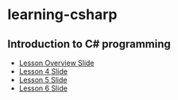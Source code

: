 # learning-csharp

## Introduction to C# programming

* [Lesson Overview Slide](https://1drv.ms/p/s!AlB8AhjPseywgSS9AEFJ-qmtpYf4?e=3RV0bu)
* [Lesson 4 Slide](https://1drv.ms/p/s!At_NNcWhknnyjLl5CkCqErxnYTZf1Q?e=QYjYVa)
* [Lesson 5 Slide](https://1drv.ms/p/s!At_NNcWhknnyjLoCRdqF4BM5KowdYg?e=dv117c)
* [Lesson 6 Slide](https://1drv.ms/p/s!At_NNcWhknnyjLoETgpJnvcH5Htayw?e=BY2gVt)
